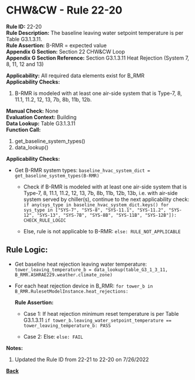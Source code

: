
# CHW&CW - Rule 22-20  

**Rule ID:** 22-20  
**Rule Description:** The baseline leaving water setpoint temperature is per Table G3.1.3.11.  
**Rule Assertion:** B-RMR = expected value  
**Appendix G Section:** Section 22 CHW&CW Loop  
**Appendix G Section Reference:** Section G3.1.3.11 Heat Rejection (System 7, 8, 11, 12 and 13)  

**Applicability:** All required data elements exist for B_RMR  
**Applicability Checks:**  

1. B-RMR is modeled with at least one air-side system that is Type-7, 8, 11.1, 11.2, 12, 13, 7b, 8b, 11b, 12b.

**Manual Check:** None  
**Evaluation Context:** Building  
**Data Lookup:** Table G3.1.3.11  
**Function Call:**  

1. get_baseline_system_types()
2. data_lookup()

**Applicability Checks:**  

- Get B-RMR system types: `baseline_hvac_system_dict = get_baseline_system_types(B-RMR)`

  - Check if B-RMR is modeled with at least one air-side system that is Type-7, 8, 11.1, 11.2, 12, 13, 7b, 8b, 11b, 12b, 13b, i.e. with air-side system served by chiller(s), continue to the next applicability check: `if any(sys_type in baseline_hvac_system_dict.keys() for sys_type in ["SYS-7", "SYS-8", "SYS-11.1", "SYS-11.2", "SYS-12", "SYS-13", "SYS-7B", "SYS-8B", "SYS-11B", "SYS-12B"]): CHECK_RULE_LOGIC`

  - Else, rule is not applicable to B-RMR: `else: RULE_NOT_APPLICABLE`

## Rule Logic:  

- Get baseline heat rejection leaving water temperature: `tower_leaving_temperature_b = data_lookup(table_G3_1_3_11, B_RMR.ASHRAE229.weather.climate_zone)`

- For each heat rejection device in B_RMR: `for tower_b in B_RMR.RulesetModelInstance.heat_rejections:`

  **Rule Assertion:**

  - Case 1: If heat rejection minimum reset temperature is per Table G3.1.3.11 `if tower_b.leaving_water_setpoint_temperature == tower_leaving_temperature_b: PASS`

  - Case 2: Else: `else: FAIL`

**Notes:**

1. Updated the Rule ID from 22-21 to 22-20 on 7/26/2022

**[Back](../_toc.md)**

